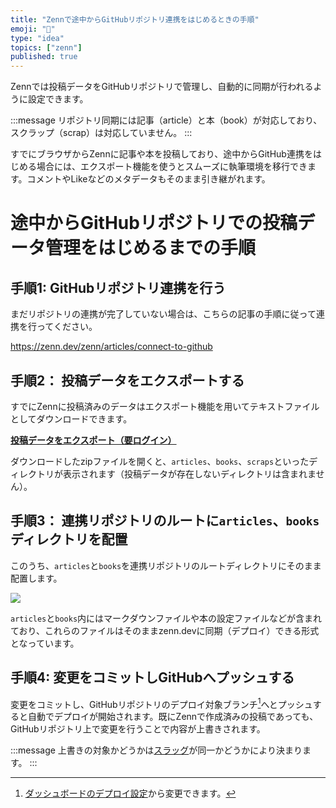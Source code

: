 ```yaml
---
title: "Zennで途中からGitHubリポジトリ連携をはじめるときの手順"
emoji: "🐙"
type: "idea"
topics: ["zenn"]
published: true
---
```


Zennでは投稿データをGitHubリポジトリで管理し、自動的に同期が行われるように設定できます。

:::message
リポジトリ同期には記事（article）と本（book）が対応しており、スクラップ（scrap）は対応していません。
:::


すでにブラウザからZennに記事や本を投稿しており、途中からGitHub連携をはじめる場合には、エクスポート機能を使うとスムーズに執筆環境を移行できます。コメントやLikeなどのメタデータもそのまま引き継がれます。

# 途中からGitHubリポジトリでの投稿データ管理をはじめるまでの手順


## 手順1: GitHubリポジトリ連携を行う

まだリポジトリの連携が完了していない場合は、こちらの記事の手順に従って連携を行ってください。

https://zenn.dev/zenn/articles/connect-to-github

## 手順2： 投稿データをエクスポートする
すでにZennに投稿済みのデータはエクスポート機能を用いてテキストファイルとしてダウンロードできます。

**[投稿データをエクスポート（要ログイン）](https://zenn.dev/settings/export)**

ダウンロードしたzipファイルを開くと、`articles`、`books`、`scraps`といったディレクトリが表示されます（投稿データが存在しないディレクトリは含まれません）。

## 手順3： 連携リポジトリのルートに`articles`、`books`ディレクトリを配置

このうち、`articles`と`books`を連携リポジトリのルートディレクトリにそのまま配置します。

![](https://storage.googleapis.com/zenn-user-upload/yu84oke4inu5l5prmrowrqtgvv9y)

`articles`と`books`内にはマークダウンファイルや本の設定ファイルなどが含まれており、これらのファイルはそのままzenn.devに同期（デプロイ）できる形式となっています。

## 手順4: 変更をコミットしGitHubへプッシュする
変更をコミットし、GitHubリポジトリのデプロイ対象ブランチ[^1]へとプッシュすると自動でデプロイが開始されます。既にZennで作成済みの投稿であっても、GitHubリポジトリ上で変更を行うことで内容が上書きされます。

:::message
上書きの対象かどうかは[スラッグ](https://zenn.dev/zenn/articles/what-is-slug)が同一かどうかにより決まります。
:::

[^1]: [ダッシュボードのデプロイ設定](https://zenn.dev/dashboard/deploys)から変更できます。